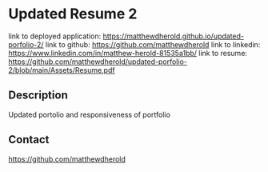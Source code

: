 # Updated Resume 2

link to deployed application: https://matthewdherold.github.io/updated-porfolio-2/
link to github: https://github.com/matthewdherold
link to linkedin: https://www.linkedin.com/in/matthew-herold-81535a1bb/
link to resume: https://github.com/matthewdherold/updated-porfolio-2/blob/main/Assets/Resume.pdf

## Description
Updated portolio and responsiveness of portfolio

## Contact
https://github.com/matthewdherold

